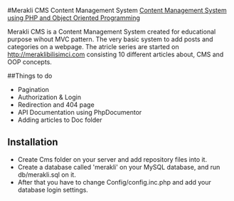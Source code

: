 #Merakli CMS Content Management System
[Content Management System using PHP and Object Oriented Programming](http://meraklibilisimci.wordpress.com/2014/05/21/php-ile-icerik-yonetim-sistemi-1-veritabani-modelleme/)

Merakli CMS is a Content Management System created for educational purpose wihout MVC pattern. The very basic system to add posts and categories on a webpage.
The atricle series are started on http://meraklibilisimci.com consisting 10 different articles about, CMS and OOP concepts.

##Things to do
* Pagination
* Authorization & Login
* Redirection and 404 page
* API Documentation using PhpDocumentor
* Adding articles to Doc folder

## Installation
* Create Cms folder on your server and add repository files into it.
* Create a database called 'merakli' on your MySQL database, and run db/merakli.sql on it.
* After that you have to change Config/config.inc.php and add your database login settings.

